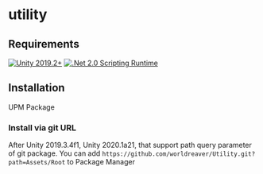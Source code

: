 # utility

## Requirements
[![Unity 2019.2+](https://img.shields.io/badge/unity-2019.2+-brightgreen.svg?style=flat&logo=unity&cacheSeconds=2592000)](https://unity3d.com/get-unity/download/archive)
[![.Net 2.0 Scripting Runtime](https://img.shields.io/badge/.NET-2.0-blueviolet.svg?style=flat&cacheSeconds=2592000)](https://docs.unity3d.com/2019.1/Documentation/Manual/ScriptingRuntimeUpgrade.html)

## Installation

UPM Package

### Install via git URL

After Unity 2019.3.4f1, Unity 2020.1a21, that support path query parameter of git package. You can add `https://github.com/worldreaver/Utility.git?path=Assets/Root` to Package Manager


